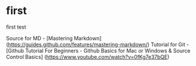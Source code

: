# first
first test

Source for MD - [Mastering Markdown] (https://guides.github.com/features/mastering-markdown/)
Tutorial for Git - [Github Tutorial For Beginners - Github Basics for Mac or Windows & Source Control Basics] (https://www.youtube.com/watch?v=0fKg7e37bQE)
